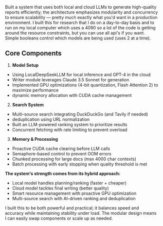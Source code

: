 Built a system that uses both local and cloud LLMs to generate high-quality reports efficiently; the architecture emphasizes modularity and concurrency to ensure scalability — pretty much exactly what you'd want in a production environment. I built this for research that I do on a day-to-day basis and to run on my local computer which uses a 4090 so a lot of the code is getting around the resource constraints, but you can use all api's if you want. Simple booleans control which models are being used (uses 2 at a time).

## Core Components

1. **Model Setup**

- Using LocalDeepSeekLLM for local inference and GPT-4 in the cloud
- Writer module leverages Claude 3.5 Sonnet for generation
- Implemented GPU optimizations (4-bit quantization, Flash Attention 2) to maximize performance
- dynamic memory allocation with CUDA cache management

2. **Search System**

- Multi-source search integrating DuckDuckGo (and Tavily if needed)
- deduplication using URL normalization
- Built an LLM-powered ranking system to prioritize results
- Concurrent fetching with rate limiting to prevent overload

3. **Memory & Processing**

- Proactive CUDA cache clearing before LLM calls
- Semaphore-based control to prevent OOM errors
- Chunked processing for large docs (max 4000 char contexts)
- Batch processing with early stopping when quality threshold is met

**The system's strength comes from its hybrid approach:**

- Local model handles planning/ranking (faster + cheaper)
- Cloud model tackles final writing (better quality)
- Smart resource management with proactive GPU optimization
- Multi-source search with AI-driven ranking and deduplication

I built this to be both powerful and practical; it balances speed and accuracy while maintaining stability under load. The modular design means I can easily swap components or scale up as needed.
